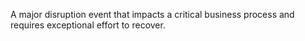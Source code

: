 A major disruption event that impacts a critical business process and requires exceptional effort to recover.